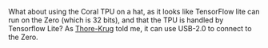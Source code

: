 What about using the Coral TPU on a hat, as it looks like TensorFlow lite can run on the Zero (which is 32 bits), and that the TPU is handled by Tensorflow Lite?
As [Thore-Krug](https://github.com/Thore-Krug/awesome-addon-boards) told me, it can use USB-2.0 to connect to the Zero.
